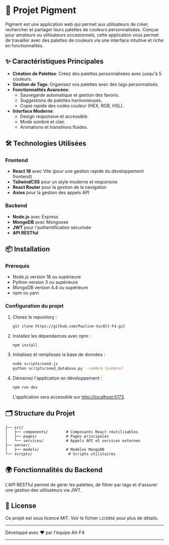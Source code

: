 # 🎨 Projet Pigment

Pigment est une application web qui permet aux utilisateurs de créer, rechercher et partager leurs palettes de couleurs personnalisées. Conçue pour amateurs ou utilisateurs occasionnels, cette application vous permet de travailler avec des palettes de couleurs via une interface intuitive et riche en fonctionnalités.

## ✨ Caractéristiques Principales

- **Création de Palettes**: Créez des palettes personnalisées avec jusqu'à 5 couleurs.
- **Gestion de Tags**: Organisez vos palettes avec des tags personnalisés.
- **Fonctionnalités Avancées**:
  - Sauvegarde automatique et gestion des favoris.
  - Suggestions de palettes harmonieuses.
  - Copie rapide des codes couleur (HEX, RGB, HSL).
- **Interface Moderne**:
  - Design responsive et accessible.
  - Mode sombre et clair.
  - Animations et transitions fluides.

## 🛠️ Technologies Utilisées

### Frontend

- **React 18** avec Vite (pour une gestion rapide du développement frontend)
- **TailwindCSS** pour un style moderne et responsive
- **React Router** pour la gestion de la navigation
- **Axios** pour la gestion des appels API

### Backend

- **Node.js** avec Express
- **MongoDB** avec Mongoose
- **JWT** pour l'authentification sécurisée
- **API RESTful**

## 📦 Installation

### Prérequis

- Node.js version 18 ou supérieure
- Python version 3 ou supérieure
- MongoDB version 4.4 ou supérieure
- npm ou yarn

### Configuration du projet

1. Clonez le repository :
   ```bash
   git clone https://github.com/Pauline-Vu/Alt-F4.git
   ```
2. Installez les dépendances avec npm :
   ```bash
   npm install
   ```
3. Initialisez et remplissez la base de données  :
   ```bash
   node scripts/seed.js
   python scripts/seed_database.py --nombre [nombre]
   ```
4. Démarrez l'application en développement :
   ```bash
   npm run dev
   ```
   L'application sera accessible sur [http://localhost:5173](http://localhost:5173).

## 🗂️ Structure du Projet

```
├── src/
│   ├── components/        # Composants React réutilisables
│   ├── pages/             # Pages principales
│   └── services/          # Appels API et services externes
├── server/
│   ├── models/            # Modèles MongoDB
└── scripts/                # Scripts utilitaires
```

## 🌍 Fonctionnalités du Backend

L'API RESTful permet de gérer les palettes, de filtrer par tags et d'assurer une gestion des utilisateurs via JWT.

## 📝 License

Ce projet est sous licence MIT. Voir le fichier `LICENSE` pour plus de détails.

---
Développé avec ❤️ par l'équipe Alt-F4

--- 
